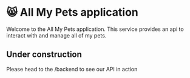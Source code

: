 # 😸 All My Pets application

Welcome to the All My Pets application. This service provides an api to interact with and manage all of my pets.


## Under construction

Please head to the /backend to see our API in action